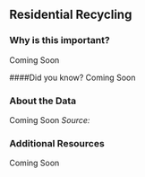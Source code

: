 ## Residential Recycling


### Why is this important?
Coming Soon

####Did you know?
Coming Soon

### About the Data 

Coming Soon
_Source:_

### Additional Resources
Coming Soon